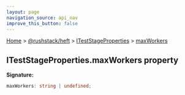 ```yaml
---
layout: page
navigation_source: api_nav
improve_this_button: false
---
```



[Home](./index.md) &gt; [@rushstack/heft](./heft.md) &gt; [ITestStageProperties](./heft.iteststageproperties.md) &gt; [maxWorkers](./heft.iteststageproperties.maxworkers.md)

## ITestStageProperties.maxWorkers property

<b>Signature:</b>

```typescript
maxWorkers: string | undefined;
```
